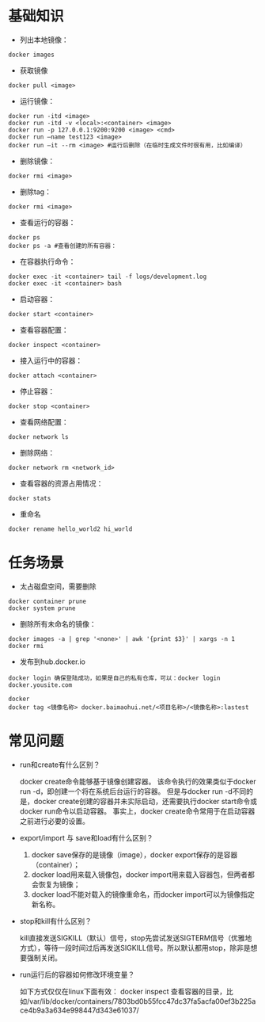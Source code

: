 # 基础知识
* 列出本地镜像：
```
docker images
```

* 获取镜像
```
docker pull <image>
```

* 运行镜像：
```
docker run -itd <image>
docker run -itd -v <local>:<container> <image>
docker run -p 127.0.0.1:9200:9200 <image> <cmd>
docker run —name test123 <image>
docker run —it --rm <image> #运行后删除（在临时生成文件时很有用，比如编译）
```

* 删除镜像：
```
docker rmi <image>
```

* 删除tag：
```
docker rmi <image>
```

* 查看运行的容器：
```
docker ps 
docker ps -a #查看创建的所有容器：
```

* 在容器执行命令：
```
docker exec -it <container> tail -f logs/development.log
docker exec -it <container> bash
```


* 启动容器：
```
docker start <container>
```

* 查看容器配置：
```
docker inspect <container>
```

* 接入运行中的容器：
```
docker attach <container>
```

* 停止容器：
```
docker stop <container>
```

* 查看网络配置：
```
docker network ls
```

* 删除网络：
```
docker network rm <network_id>
```

* 查看容器的资源占用情况：
```
docker stats
```

* 重命名
```
docker rename hello_world2 hi_world
```

# 任务场景
* 太占磁盘空间，需要删除
```
docker container prune
docker system prune 
```
* 删除所有未命名的镜像：
```
docker images -a | grep '<none>' | awk '{print $3}' | xargs -n 1 docker rmi
```

* 发布到hub.docker.io
```
docker login 确保登陆成功，如果是自己的私有仓库，可以：docker login docker.yousite.com

docker
docker tag <镜像名称> docker.baimaohui.net/<项目名称>/<镜像名称>:lastest
```

# 常见问题
* run和create有什么区别？

    docker create命令能够基于镜像创建容器。 该命令执行的效果类似于docker run -d，即创建一个将在系统后台运行的容器。 但是与docker run -d不同的是，docker create创建的容器并未实际启动，还需要执行docker start命令或docker run命令以启动容器。 事实上，docker create命令常用于在启动容器之前进行必要的设置。
    
* export/import 与 save和load有什么区别？
    1. docker save保存的是镜像（image），docker export保存的是容器（container）；
    2. docker load用来载入镜像包，docker import用来载入容器包，但两者都会恢复为镜像；
    3. docker load不能对载入的镜像重命名，而docker import可以为镜像指定新名称。


* stop和kill有什么区别？

    kill直接发送SIGKILL（默认）信号，stop先尝试发送SIGTERM信号（优雅地方式），等待一段时间过后再发送SIGKILL信号。所以默认都用stop，除非是想要强制关闭。

* run运行后的容器如何修改环境变量？

    如下方式仅仅在linux下面有效：
    docker inspect <container> 查看容器的目录，比如/var/lib/docker/containers/7803bd0b55fcc47dc37fa5acfa00ef3b225ace4b9a3a634e998447d343e61037/
